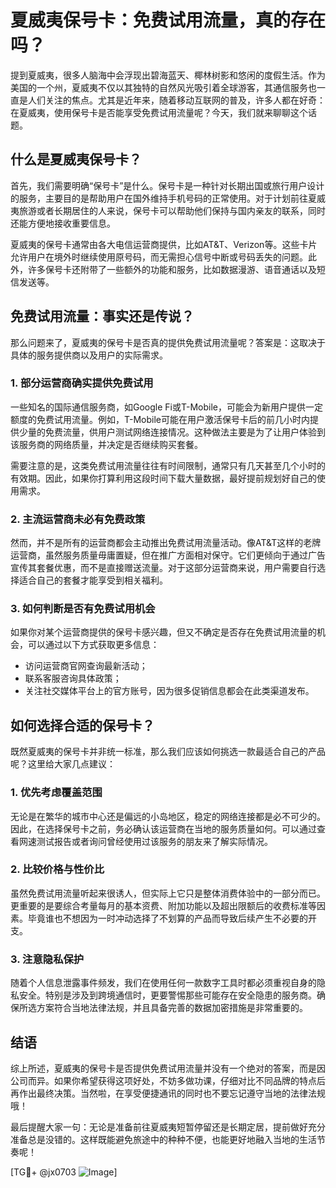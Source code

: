 # 夏威夷保号卡：免费试用流量，真的存在吗？

提到夏威夷，很多人脑海中会浮现出碧海蓝天、椰林树影和悠闲的度假生活。作为美国的一个州，夏威夷不仅以其独特的自然风光吸引着全球游客，其通信服务也一直是人们关注的焦点。尤其是近年来，随着移动互联网的普及，许多人都在好奇：在夏威夷，使用保号卡是否能享受免费试用流量呢？今天，我们就来聊聊这个话题。

## 什么是夏威夷保号卡？

首先，我们需要明确“保号卡”是什么。保号卡是一种针对长期出国或旅行用户设计的服务，主要目的是帮助用户在国外维持手机号码的正常使用。对于计划前往夏威夷旅游或者长期居住的人来说，保号卡可以帮助他们保持与国内亲友的联系，同时还能方便地接收重要信息。

夏威夷的保号卡通常由各大电信运营商提供，比如AT&T、Verizon等。这些卡片允许用户在境外时继续使用原号码，而无需担心信号中断或号码丢失的问题。此外，许多保号卡还附带了一些额外的功能和服务，比如数据漫游、语音通话以及短信发送等。

## 免费试用流量：事实还是传说？

那么问题来了，夏威夷的保号卡是否真的提供免费试用流量呢？答案是：这取决于具体的服务提供商以及用户的实际需求。

### 1. **部分运营商确实提供免费试用**
一些知名的国际通信服务商，如Google Fi或T-Mobile，可能会为新用户提供一定额度的免费试用流量。例如，T-Mobile可能在用户激活保号卡后的前几小时内提供少量的免费流量，供用户测试网络连接情况。这种做法主要是为了让用户体验到该服务商的网络质量，并决定是否继续购买套餐。

需要注意的是，这类免费试用流量往往有时间限制，通常只有几天甚至几个小时的有效期。因此，如果你打算利用这段时间下载大量数据，最好提前规划好自己的使用需求。

### 2. **主流运营商未必有免费政策**
然而，并不是所有的运营商都会主动推出免费试用流量活动。像AT&T这样的老牌运营商，虽然服务质量毋庸置疑，但在推广方面相对保守。它们更倾向于通过广告宣传其套餐优惠，而不是直接赠送流量。对于这部分运营商来说，用户需要自行选择适合自己的套餐才能享受到相关福利。

### 3. **如何判断是否有免费试用机会**
如果你对某个运营商提供的保号卡感兴趣，但又不确定是否存在免费试用流量的机会，可以通过以下方式获取更多信息：
- 访问运营商官网查询最新活动；
- 联系客服咨询具体政策；
- 关注社交媒体平台上的官方账号，因为很多促销信息都会在此类渠道发布。

## 如何选择合适的保号卡？

既然夏威夷的保号卡并非统一标准，那么我们应该如何挑选一款最适合自己的产品呢？这里给大家几点建议：

### 1. **优先考虑覆盖范围**
无论是在繁华的城市中心还是偏远的小岛地区，稳定的网络连接都是必不可少的。因此，在选择保号卡之前，务必确认该运营商在当地的服务质量如何。可以通过查看网速测试报告或者询问曾经使用过该服务的朋友来了解实际情况。

### 2. **比较价格与性价比**
虽然免费试用流量听起来很诱人，但实际上它只是整体消费体验中的一部分而已。更重要的是要综合考量每月的基本资费、附加功能以及超出限额后的收费标准等因素。毕竟谁也不想因为一时冲动选择了不划算的产品而导致后续产生不必要的开支。

### 3. **注意隐私保护**
随着个人信息泄露事件频发，我们在使用任何一款数字工具时都必须重视自身的隐私安全。特别是涉及到跨境通信时，更要警惕那些可能存在安全隐患的服务商。确保所选方案符合当地法律法规，并且具备完善的数据加密措施是非常重要的。

## 结语

综上所述，夏威夷的保号卡是否提供免费试用流量并没有一个绝对的答案，而是因公司而异。如果你希望获得这项好处，不妨多做功课，仔细对比不同品牌的特点后再作出最终决策。当然啦，在享受便捷通讯的同时也不要忘记遵守当地的法律法规哦！

最后提醒大家一句：无论是准备前往夏威夷短暂停留还是长期定居，提前做好充分准备总是没错的。这样既能避免旅途中的种种不便，也能更好地融入当地的生活节奏呢！

[TG💪+ @jx0703 ![Image](https://github.com/user-attachments/assets/dbca1d08-cadb-493c-b0ec-ad6f7a83f270)]
